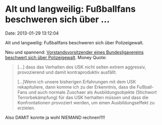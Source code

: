 Alt und langweilig: Fußballfans beschweren sich über \...
=========================================================

Date: 2013-01-29 13:12:04

Alt und langweilig: Fußballfans beschweren sich über Polizeigewalt.

Neu und spannend: [Vorstandsvorsitzender eines Bundesligavereins
beschwert sich über
Polizeigewalt](http://fcaugsburg.de/html/img/pool/20130128_Stellungnahme_Fuerth.pdf).
Money Quote:

> \[\...\] dass das Verhalten des USK nicht selten extrem aggressiv,
> provozierend und damit kontraproduktiv ausfällt.
>
> \[\...\]Wenn ich unsere bisherigen Erfahrungen mit dem USK
> rekapituliere, dann komme ich zu der Erkenntnis, dass die Fußball-Fans
> und auch normale Zuschaer als Ausbildungsobjekte (Stichwort
> Terrorbekämpfung) für das USK herhalten müssen und dass die
> Konfrontationen provoziert werden, um einen Ausbildungseffekt zu
> erzielen.

Also DAMIT konnte ja wohl NIEMAND rechnen!1!!

